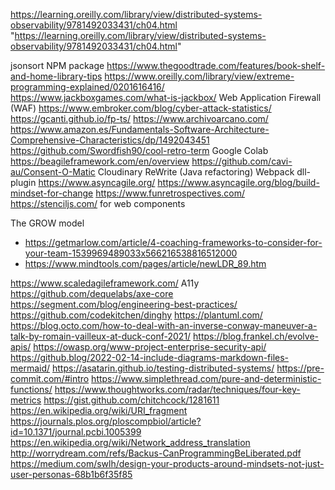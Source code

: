 https://learning.oreilly.com/library/view/distributed-systems-observability/9781492033431/ch04.html "https://learning.oreilly.com/library/view/distributed-systems-observability/9781492033431/ch04.html"

jsonsort NPM package
https://www.thegoodtrade.com/features/book-shelf-and-home-library-tips
https://www.oreilly.com/library/view/extreme-programming-explained/0201616416/
https://www.jackboxgames.com/what-is-jackbox/
Web Application Firewall (WAF)
https://www.embroker.com/blog/cyber-attack-statistics/
https://gcanti.github.io/fp-ts/
https://www.archivoarcano.com/
https://www.amazon.es/Fundamentals-Software-Architecture-Comprehensive-Characteristics/dp/1492043451
https://github.com/Swordfish90/cool-retro-term
Google Colab
https://beagileframework.com/en/overview
https://github.com/cavi-au/Consent-O-Matic
Cloudinary
ReWrite (Java refactoring)
Webpack dll-plugin
https://www.asyncagile.org/
https://www.asyncagile.org/blog/build-mindset-for-change
https://www.funretrospectives.com/
https://stenciljs.com/ for web components

The GROW model
- https://getmarlow.com/article/4-coaching-frameworks-to-consider-for-your-team-1539969489033x566216538816512000
- https://www.mindtools.com/pages/article/newLDR_89.htm

https://www.scaledagileframework.com/
A11y https://github.com/dequelabs/axe-core
https://segment.com/blog/engineering-best-practices/
https://github.com/codekitchen/dinghy
https://plantuml.com/
https://blog.octo.com/how-to-deal-with-an-inverse-conway-maneuver-a-talk-by-romain-vailleux-at-duck-conf-2021/
https://blog.frankel.ch/evolve-apis/
https://owasp.org/www-project-enterprise-security-api/
https://github.blog/2022-02-14-include-diagrams-markdown-files-mermaid/
https://asatarin.github.io/testing-distributed-systems/
https://pre-commit.com/#intro
https://www.simplethread.com/pure-and-deterministic-functions/
https://www.thoughtworks.com/radar/techniques/four-key-metrics
https://gist.github.com/chitchcock/1281611
https://en.wikipedia.org/wiki/URI_fragment
https://journals.plos.org/ploscompbiol/article?id=10.1371/journal.pcbi.1005399
https://en.wikipedia.org/wiki/Network_address_translation
http://worrydream.com/refs/Backus-CanProgrammingBeLiberated.pdf
https://medium.com/swlh/design-your-products-around-mindsets-not-just-user-personas-68b1b6f35f85